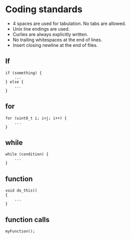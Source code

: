 # Coding standards

* 4 spaces are used for tabulation. No tabs are allowed.
* Unix line endings are used.
* Curlies are always explicitly written.
* No trailing whitespaces at the end of lines.
* Insert closing newline at the end of files.

## If

```
if (something) {
    ...
} else {
    ...
}
```

## for

```
for (uint8_t i; i<j; i++) {
    ...
}
```

## while

```
while (condition) {
    ...
}
```

## function

```
void do_this()
{
    ...
}
```

## function calls

```
myFunction();
```

